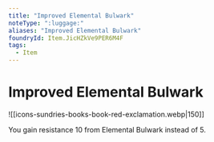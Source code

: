 ```yaml
---
title: "Improved Elemental Bulwark"
noteType: ":luggage:"
aliases: "Improved Elemental Bulwark"
foundryId: Item.JicHZkVe9PER6M4F
tags:
  - Item
---
```


# Improved Elemental Bulwark
![[icons-sundries-books-book-red-exclamation.webp|150]]

You gain resistance 10 from Elemental Bulwark instead of 5.
